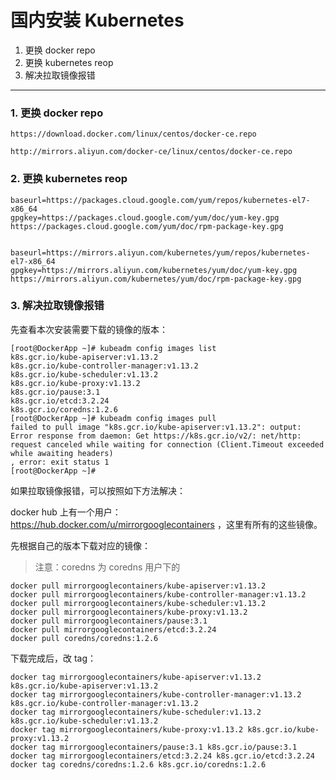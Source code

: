 # 国内安装 Kubernetes

1. 更换 docker repo
2. 更换 kubernetes reop
3. 解决拉取镜像报错

---

### 1. 更换 docker repo

```
https://download.docker.com/linux/centos/docker-ce.repo

http://mirrors.aliyun.com/docker-ce/linux/centos/docker-ce.repo
```


### 2. 更换 kubernetes reop

```
baseurl=https://packages.cloud.google.com/yum/repos/kubernetes-el7-x86_64
gpgkey=https://packages.cloud.google.com/yum/doc/yum-key.gpg https://packages.cloud.google.com/yum/doc/rpm-package-key.gpg


baseurl=https://mirrors.aliyun.com/kubernetes/yum/repos/kubernetes-el7-x86_64
gpgkey=https://mirrors.aliyun.com/kubernetes/yum/doc/yum-key.gpg https://mirrors.aliyun.com/kubernetes/yum/doc/rpm-package-key.gpg
```

### 3. 解决拉取镜像报错

先查看本次安装需要下载的镜像的版本：

```
[root@DockerApp ~]# kubeadm config images list
k8s.gcr.io/kube-apiserver:v1.13.2
k8s.gcr.io/kube-controller-manager:v1.13.2
k8s.gcr.io/kube-scheduler:v1.13.2
k8s.gcr.io/kube-proxy:v1.13.2
k8s.gcr.io/pause:3.1
k8s.gcr.io/etcd:3.2.24
k8s.gcr.io/coredns:1.2.6
[root@DockerApp ~]# kubeadm config images pull
failed to pull image "k8s.gcr.io/kube-apiserver:v1.13.2": output: Error response from daemon: Get https://k8s.gcr.io/v2/: net/http: request canceled while waiting for connection (Client.Timeout exceeded while awaiting headers)
, error: exit status 1
[root@DockerApp ~]#
```

如果拉取镜像报错，可以按照如下方法解决：

docker hub 上有一个用户： https://hub.docker.com/u/mirrorgooglecontainers ，这里有所有的这些镜像。

先根据自己的版本下载对应的镜像：

> 注意：coredns 为 coredns 用户下的

```
docker pull mirrorgooglecontainers/kube-apiserver:v1.13.2
docker pull mirrorgooglecontainers/kube-controller-manager:v1.13.2
docker pull mirrorgooglecontainers/kube-scheduler:v1.13.2
docker pull mirrorgooglecontainers/kube-proxy:v1.13.2
docker pull mirrorgooglecontainers/pause:3.1
docker pull mirrorgooglecontainers/etcd:3.2.24
docker pull coredns/coredns:1.2.6
```

下载完成后，改 tag：

```
docker tag mirrorgooglecontainers/kube-apiserver:v1.13.2 k8s.gcr.io/kube-apiserver:v1.13.2
docker tag mirrorgooglecontainers/kube-controller-manager:v1.13.2 k8s.gcr.io/kube-controller-manager:v1.13.2
docker tag mirrorgooglecontainers/kube-scheduler:v1.13.2 k8s.gcr.io/kube-scheduler:v1.13.2
docker tag mirrorgooglecontainers/kube-proxy:v1.13.2 k8s.gcr.io/kube-proxy:v1.13.2
docker tag mirrorgooglecontainers/pause:3.1 k8s.gcr.io/pause:3.1
docker tag mirrorgooglecontainers/etcd:3.2.24 k8s.gcr.io/etcd:3.2.24
docker tag coredns/coredns:1.2.6 k8s.gcr.io/coredns:1.2.6
```
